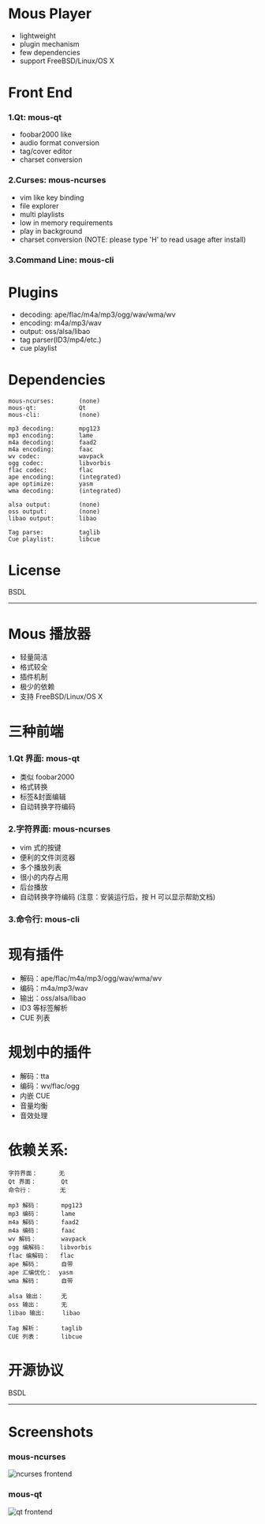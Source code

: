 <font font-family="monospace">

Mous Player
==============
* lightweight
* plugin mechanism
* few dependencies
* support FreeBSD/Linux/OS X

Front End
==============
### 1.Qt: mous-qt
* foobar2000 like
* audio format conversion
* tag/cover editor
* charset conversion

### 2.Curses: mous-ncurses
* vim like key binding
* file explorer
* multi playlists
* low in memory requirements
* play in background
* charset conversion
(NOTE: please type 'H' to read usage after install)

### 3.Command Line: mous-cli

Plugins
==============
* decoding: ape/flac/m4a/mp3/ogg/wav/wma/wv
* encoding: m4a/mp3/wav
* output: oss/alsa/libao
* tag parser(ID3/mp4/etc.)
* cue playlist

Dependencies
==============
    mous-ncurses:       (none)
    mous-qt:            Qt
    mous-cli:           (none)

    mp3 decoding:       mpg123
    mp3 encoding:       lame
    m4a decoding:       faad2
    m4a encoding:       faac
    wv codec:           wavpack
    ogg codec:          libvorbis
    flac codec:         flac
    ape encoding:       (integrated)
    ape optimize:       yasm
    wma decoding:       (integrated)

    alsa output:        (none)
    oss output:         (none)
    libao output:       libao

    Tag parse:          taglib
    Cue playlist:       libcue

License
=============
BSDL

---------------------------------------------------------

Mous 播放器
==============
* 轻量简洁
* 格式较全
* 插件机制
* 极少的依赖
* 支持 FreeBSD/Linux/OS X

三种前端
==============
### 1.Qt 界面: mous-qt
* 类似 foobar2000
* 格式转换
* 标签&封面编辑
* 自动转换字符编码

### 2.字符界面: mous-ncurses
* vim 式的按键
* 便利的文件浏览器
* 多个播放列表
* 很小的内存占用
* 后台播放
* 自动转换字符编码
(注意：安装运行后，按 H 可以显示帮助文档)

### 3.命令行: mous-cli

现有插件
==============
* 解码：ape/flac/m4a/mp3/ogg/wav/wma/wv
* 编码：m4a/mp3/wav
* 输出：oss/alsa/libao
* ID3 等标签解析
* CUE 列表

规划中的插件
==============
* 解码：tta
* 编码：wv/flac/ogg
* 内嵌 CUE
* 音量均衡
* 音效处理

依赖关系:
==============
    字符界面：      无
    Qt 界面：       Qt
    命令行：        无

    mp3 解码：      mpg123
    mp3 编码：      lame
    m4a 解码：      faad2
    m4a 编码：      faac
    wv 解码：       wavpack
    ogg 编解码：    libvorbis
    flac 编解码：   flac
    ape 解码：      自带
    ape 汇编优化：  yasm
    wma 解码：      自带

    alsa 输出：     无
    oss 输出：      无
    libao 输出:     libao

    Tag 解析：      taglib
    CUE 列表：      libcue

开源协议
=============
BSDL

---------------------------------------------------------
Screenshots
=============
### mous-ncurses
![ncurses frontend](https://github.com/0x02/mous/raw/master/screenshot/mous-ncurses.png)
### mous-qt
![qt frontend](https://github.com/0x02/mous/raw/master/screenshot/mous-qt.png)

</font>
